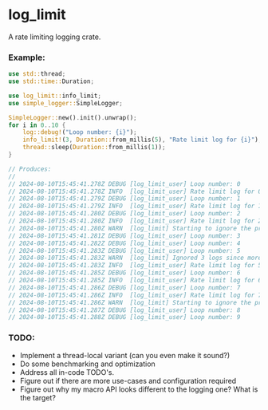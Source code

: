 # log_limit

A rate limiting logging crate.

### Example:
```rust
use std::thread;
use std::time::Duration;

use log_limit::info_limit;
use simple_logger::SimpleLogger;

SimpleLogger::new().init().unwrap();
for i in 0..10 {
    log::debug!("Loop number: {i}");
    info_limit!(3, Duration::from_millis(5), "Rate limit log for {i}");
    thread::sleep(Duration::from_millis(1));
}

// Produces:
//
// 2024-08-10T15:45:41.278Z DEBUG [log_limit_user] Loop number: 0
// 2024-08-10T15:45:41.278Z INFO  [log_limit_user] Rate limit log for 0
// 2024-08-10T15:45:41.279Z DEBUG [log_limit_user] Loop number: 1
// 2024-08-10T15:45:41.279Z INFO  [log_limit_user] Rate limit log for 1
// 2024-08-10T15:45:41.280Z DEBUG [log_limit_user] Loop number: 2
// 2024-08-10T15:45:41.280Z INFO  [log_limit_user] Rate limit log for 2
// 2024-08-10T15:45:41.280Z WARN  [log_limit] Starting to ignore the previous log for less than 5ms
// 2024-08-10T15:45:41.281Z DEBUG [log_limit_user] Loop number: 3
// 2024-08-10T15:45:41.282Z DEBUG [log_limit_user] Loop number: 4
// 2024-08-10T15:45:41.283Z DEBUG [log_limit_user] Loop number: 5
// 2024-08-10T15:45:41.283Z WARN  [log_limit] Ignored 3 logs since more than 5ms ago. Starting again...
// 2024-08-10T15:45:41.283Z INFO  [log_limit_user] Rate limit log for 5
// 2024-08-10T15:45:41.285Z DEBUG [log_limit_user] Loop number: 6
// 2024-08-10T15:45:41.285Z INFO  [log_limit_user] Rate limit log for 6
// 2024-08-10T15:45:41.286Z DEBUG [log_limit_user] Loop number: 7
// 2024-08-10T15:45:41.286Z INFO  [log_limit_user] Rate limit log for 7
// 2024-08-10T15:45:41.286Z WARN  [log_limit] Starting to ignore the previous log for less than 5ms
// 2024-08-10T15:45:41.287Z DEBUG [log_limit_user] Loop number: 8
// 2024-08-10T15:45:41.288Z DEBUG [log_limit_user] Loop number: 9
```

### TODO:
* Implement a thread-local variant (can you even make it sound?)
* Do some benchmarking and optimization
* Address all in-code TODO's.
* Figure out if there are more use-cases and configuration required
* Figure out why my macro API looks different to the logging one? What is the target?
